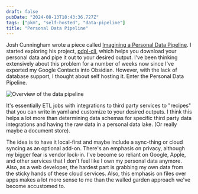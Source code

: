 ```yaml
---
draft: false
pubDate: "2024-08-13T18:43:36.727Z"
tags: ["pkm", "self-hosted", "data-pipeline"]
title: "Personal Data Pipeline"
---
```


Josh Cunningham wrote a piece called [Imagining a Personal Data Pipeline](https://www.joshcanhelp.com/personal-data-pipeline/?utm_source=tldrwebdev). I started exploring his project, [pdpl-cli](https://github.com/PersonalDataPipeline/pdpl-cli/tree/main), which helps you download your personal data and pipe it out to your desired output. I've been thinking extensively about this problem for a number of weeks now since I've exported my Google Contacts into Obsidian. However, with the lack of database support, I thought about self hosting it. Enter the Personal Data Pipeline.

![Overview of the data pipeline](https://www.joshcanhelp.com/_images/d2/personal-data-pipeline-elt.png)

It's essentially ETL jobs with integrations to third party services to "recipes" that you can write in yaml and customize to your desired outputs. I think this helps a lot more than determining data schemas for specific third party data integrations and having the raw data in a personal data lake. (Or really maybe a document store).

The idea is to have it local-first and maybe include a sync-thing or cloud syncing as an optional add-on. There's an emphasis on privacy, although my bigger fear is vendor lock-in. I've become so reliant on Google, Apple, and other services that I don't feel like I own my personal data anymore. Also, as a web developer, the hardest part is grabbing my own data from the sticky hands of these cloud services. Also, this emphasis on files over apps makes a lot more sense to me than the walled garden approach we've become accustomed to.
